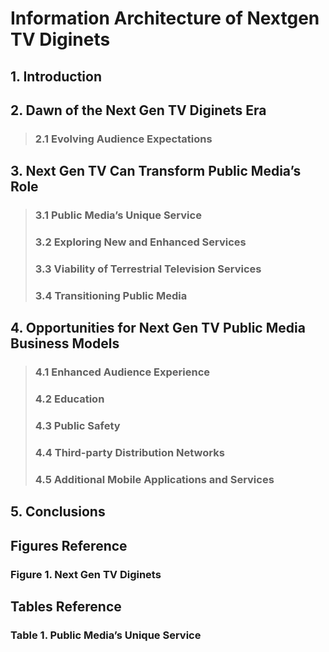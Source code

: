 # Information Architecture of Nextgen TV Diginets
## 1. Introduction
## 2. Dawn of the Next Gen TV Diginets Era
>### 2.1 Evolving Audience Expectations
## 3. Next Gen TV Can Transform Public Media’s Role
>### 3.1 Public Media’s Unique Service 
>### 3.2 Exploring New and Enhanced Services 
>### 3.3 Viability of Terrestrial Television Services
>### 3.4 Transitioning Public Media 
## 4. Opportunities for Next Gen TV Public Media Business Models
>### 4.1 Enhanced Audience Experience 
>### 4.2 Education
>### 4.3 Public Safety
>### 4.4 Third-party Distribution Networks
>### 4.5 Additional Mobile Applications and Services
## 5. Conclusions
## Figures Reference
### Figure 1. Next Gen TV Diginets
## Tables Reference
### Table 1. Public Media’s Unique Service
